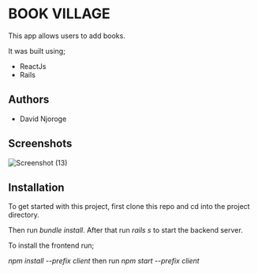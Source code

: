 
# BOOK VILLAGE
This app allows users to add books.

It was built using;
- ReactJs
- Rails

## Authors

- David Njoroge

## Screenshots

![Screenshot (13)](https://user-images.githubusercontent.com/110379615/206674902-a2d74a85-e8ea-4323-86c7-9dc0cab837f4.png)



## Installation

To get started with this project, first clone this repo and cd into the project directory.

Then run *bundle install*.
After that run *rails s* to start the backend server.

To install the frontend run;

*npm install --prefix client*
then run *npm start --prefix client*



    



